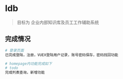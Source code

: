 # ldb

> 目标为 企业内部知识库及员工工作辅助系统

## 完成情况

``` bash
# 登录页面
已完成登陆，注册，VUEX登陆用户记录，账号密码保存，密码找回功能

# homepage内功能完成如下
# todo
完成列表查询，新增功能
```
